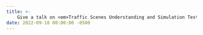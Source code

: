 ```yaml
---
title: >-
    Give a talk on <em>Traffic Scenes Understanding and Simulation Testing</em> @ ITSC'22.
date: 2022-09-18 00:00:00 -0500
---
```

